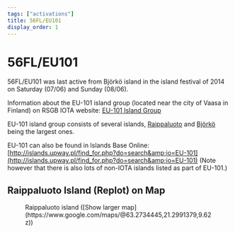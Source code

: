 ```yaml
---
tags: ["activations"]
title: 56FL/EU101
display_order: 1
---
```


# 56FL/EU101

56FL/EU101 was last active from Björkö island in the island festival of 2014 on Saturday (07/06) and Sunday (08/06).

Information about the EU-101 island group (located near the city of Vaasa in Finland) on RSGB IOTA website: [EU-101 Island Group](https://www.iota-world.org/islands-on-the-air/iota-groups-islands/group/429.html)

EU-101 island group consists of several islands, [Raippaluoto](https://en.wikipedia.org/wiki/Replot) and [Björkö](https://en.wikipedia.org/wiki/Bj%C3%B6rk%C3%B6_%28Korsholm%29) being the largest ones.

EU-101 can also be found in Islands Base Online: [http://islands.upway.pl/find_for.php?do=search&amp;io=EU-101](http://islands.upway.pl/find_for.php?do=search&amp;io=EU-101)
(Note however that there is also lots of non-IOTA islands listed as part of EU-101.)

## Raippaluoto Island (Replot) on Map

<figure class="map">
<div class="embed-container">
<div id="gmap"></div>
</div>
<figcaption>Raippaluoto island ([Show larger map](https://www.google.com/maps/@63.2734445,21.2991379,9.62z))</figcaption>
</figure>

<script src="https://maps.googleapis.com/maps/api/js?key=AIzaSyDhGoEDyrfCM_Msjx7P4Cw-T5jQ2ztN2h0&sensor=false"></script>

<script>
    // When the window has finished loading create our google map below
    google.maps.event.addDomListener(window, 'load', init);

    function init() {
        // Basic options for a simple Google Map
        // For more options see: https://developers.google.com/maps/documentation/javascript/reference#MapOptions
        var mapOptions = {
            zoom: 10, //Initial zoom-level (required)
            center: new google.maps.LatLng(63.239811, 21.228333), // Raippaluoto
            //Styling (Snazzy Maps)
            styles: [   {       featureType:'water',        stylers:[{color:'#46bcec'},{visibility:'on'}]   },{     featureType:'landscape',        stylers:[{color:'#f2f2f2'}] },{     featureType:'road',     stylers:[{saturation:-100},{lightness:45}]  },{     featureType:'road.highway',     stylers:[{visibility:'simplified'}] },{     featureType:'road.arterial',        elementType:'labels.icon',      stylers:[{visibility:'off'}]    },{     featureType:'administrative',       elementType:'labels.text.fill',     stylers:[{color:'#444444'}] },{     featureType:'transit',      stylers:[{visibility:'off'}]    },{     featureType:'poi',      stylers:[{visibility:'off'}]    }]
        };

        // Get the HTML DOM element that will contain your map
        var mapElement = document.getElementById('gmap');

        // Create the Google Map using out element and options defined above
        var map = new google.maps.Map(mapElement, mapOptions);
    }
</script>